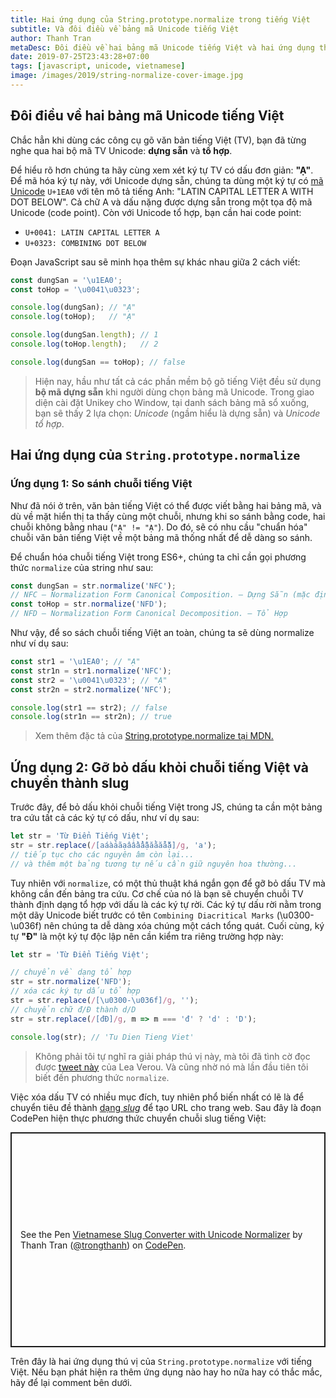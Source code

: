 ```yaml
---
title: Hai ứng dụng của String.prototype.normalize trong tiếng Việt
subtitle: Và đôi điều về bảng mã Unicode tiếng Việt
author: Thanh Tran
metaDesc: Đôi điều về hai bảng mã Unicode tiếng Việt và hai ứng dụng thú vị của phương thức String.prototype.normalize
date: 2019-07-25T23:43:28+07:00
tags: [javascript, unicode, vietnamese]
image: /images/2019/string-normalize-cover-image.jpg
---
```


## Đôi điều về hai bảng mã Unicode tiếng Việt

Chắc hẳn khi dùng các công cụ gõ văn bản tiếng Việt (TV), bạn đã từng nghe qua hai bộ mã TV Unicode: **dựng sẵn** và **tổ hợp**.

Để hiểu rõ hơn chúng ta hãy cùng xem xét ký tự TV có dấu đơn giản: **"Ạ"**. Để mã hóa ký tự này, với Unicode dựng sẵn, chúng ta dùng một ký tự có [mã Unicode](https://en.wikipedia.org/wiki/Code_point) `U+1EA0` với tên mô tả tiếng Anh: "LATIN CAPITAL LETTER A WITH DOT BELOW". Cả chữ A và dấu nặng được dựng sẵn trong một tọa độ mã Unicode (code point). Còn với Unicode tổ hợp, bạn cần hai code point:

- `U+0041: LATIN CAPITAL LETTER A`
- `U+0323: COMBINING DOT BELOW`

Đoạn JavaScript sau sẽ minh họa thêm sự khác nhau giữa 2 cách viết:

```js
const dungSan = '\u1EA0';
const toHop = '\u0041\u0323';

console.log(dungSan); // "Ạ"
console.log(toHop);   // "Ạ"

console.log(dungSan.length); // 1
console.log(toHop.length);   // 2

console.log(dungSan == toHop); // false
```

> Hiện nay, hầu như tất cả các phần mềm bộ gõ tiếng Việt đều sử dụng **bộ mã dựng sẵn** khi người dùng chọn bảng mã Unicode. Trong giao diện cài đặt Unikey cho Window, tại danh sách bảng mã sổ xuống, bạn sẽ thấy 2 lựa chọn: _Unicode_ (ngầm hiểu là dựng sẵn) và _Unicode tổ hợp_.

## Hai ứng dụng của `String.prototype.normalize`

### Ứng dụng 1: So sánh chuỗi tiếng Việt

Như đã nói ở trên, văn bản tiếng Việt có thể được viết bằng hai bảng mã, và dù về mặt hiển thị ta thấy cùng một chuỗi, nhưng khi so sánh bằng code, hai chuỗi không bằng nhau (`"Ạ" != "Ạ"`). Do đó, sẽ có nhu cầu "chuẩn hóa" chuỗi văn bản tiếng Việt về một bảng mã thống nhất để dễ dàng so sánh.

Để chuẩn hóa chuỗi tiếng Việt trong ES6+, chúng ta chỉ cần gọi phương thức `normalize` của string như sau:

```js
const dungSan = str.normalize('NFC');
// NFC — Normalization Form Canonical Composition. — Dựng Sẵn (mặc định)
const toHop = str.normalize('NFD');
// NFD — Normalization Form Canonical Decomposition. — Tổ Hợp
```

Như vậy, để so sách chuỗi tiếng Việt an toàn, chúng ta sẽ dùng normalize như ví dụ sau:

```js
const str1 = '\u1EA0'; // "Ạ"
const str1n = str1.normalize('NFC');
const str2 = '\u0041\u0323'; // "Ạ"
const str2n = str2.normalize('NFC');

console.log(str1 == str2); // false
console.log(str1n == str2n); // true
```

> Xem thêm đặc tả của [String.prototype.normalize tại MDN.](https://developer.mozilla.org/vi/docs/Web/JavaScript/Reference/Global_Objects/String/normalize)

## Ứng dụng 2: Gỡ bỏ dấu khỏi chuỗi tiếng Việt và chuyển thành slug

Trước đây, để bỏ dấu khỏi chuỗi tiếng Việt trong JS, chúng ta cần một bảng tra cứu tất cả các ký tự có dấu, như ví dụ sau:

```js
let str = 'Từ Điển Tiếng Việt';
str = str.replace(/[aáàảãạâầẩẫậăằẳẵặ]/g, 'a');
// tiếp tục cho các nguyên âm còn lại...
// và thêm một bảng tương tự nếu cần giữ nguyên hoa thường...
```

Tuy nhiên với `normalize`, có một thủ thuật khá ngắn gọn để gỡ bỏ dấu TV mà không cần đến bảng tra cứu. Cơ chế của nó là bạn sẽ chuyển chuỗi TV thành định dạng tổ hợp với dấu là các ký tự rời. Các ký tự dấu rời nằm trong một dãy Unicode biết trước có tên `Combining Diacritical Marks` (\u0300-\u036f) nên chúng ta dễ dàng xóa chúng một cách tổng quát. Cuối cùng, ký tự **"Đ"** là một ký tự độc lập nên cần kiểm tra riêng trường hợp này:

```js
let str = 'Từ Điển Tiếng Việt';

// chuyển về dạng tổ hợp
str = str.normalize('NFD');
// xóa các ký tự dấu tổ hợp
str = str.replace(/[\u0300-\u036f]/g, '');
// chuyển chữ đ/Đ thành d/D
str = str.replace(/[đĐ]/g, m => m === 'đ' ? 'd' : 'D');

console.log(str); // 'Tu Dien Tieng Viet'
```

> Không phải tôi tự nghĩ ra giải pháp thú vị này, mà tôi đã tình cờ đọc được [tweet này](https://twitter.com/leaverou/status/934590045708840960?lang=en) của Lea Verou. Và cũng nhờ nó mà lần đầu tiên tôi biết đến phương thức `normalize`.

Việc xóa dấu TV có nhiều mục đích, tuy nhiên phổ biến nhất có lẽ là để chuyển tiêu đề thành [dạng _slug_](https://en.wikipedia.org/wiki/Clean_URL#Slug) để tạo URL cho trang web. Sau đây là đoạn CodePen hiện thực phương thức chuyển chuỗi slug tiếng Việt:

<p class="codepen" data-height="344" data-theme-id="0" data-default-tab="js,result" data-user="trongthanh" data-slug-hash="KZQKxr" style="height: 344px; box-sizing: border-box; display: flex; align-items: center; justify-content: center; border: 2px solid; margin: 1em 0; padding: 1em;" data-pen-title="Vietnamese Slug Converter with Unicode Normalizer">
  <span>See the Pen <a href="https://codepen.io/trongthanh/pen/KZQKxr/">
  Vietnamese Slug Converter with Unicode Normalizer</a> by Thanh Tran (<a href="https://codepen.io/trongthanh">@trongthanh</a>)
  on <a href="https://codepen.io">CodePen</a>.</span>
</p>
<script async src="https://static.codepen.io/assets/embed/ei.js"></script>

Trên đây là hai ứng dụng thú vị của `String.prototype.normalize` với tiếng Việt. Nếu bạn phát hiện ra thêm ứng dụng nào hay ho nữa hay có thắc mắc, hãy để lại comment bên dưới.

